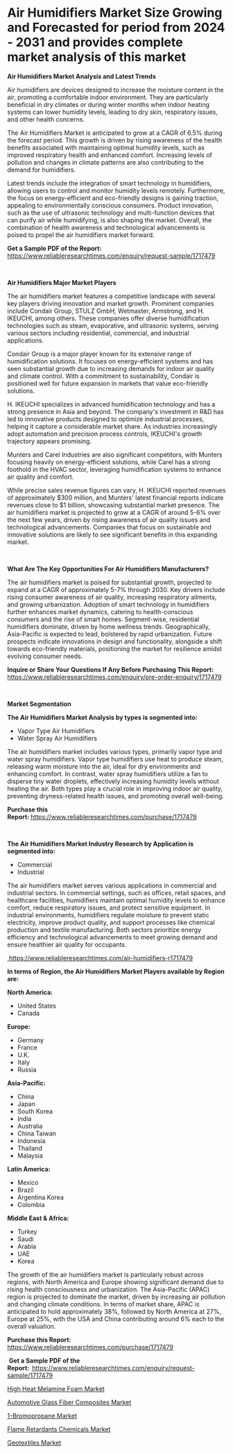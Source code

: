 <p><h1>Air Humidifiers Market Size Growing and Forecasted for period from 2024 - 2031 and provides complete market analysis of this market</h1></p><p><strong>Air Humidifiers Market Analysis and Latest Trends</strong></p>
<p><p>Air humidifiers are devices designed to increase the moisture content in the air, promoting a comfortable indoor environment. They are particularly beneficial in dry climates or during winter months when indoor heating systems can lower humidity levels, leading to dry skin, respiratory issues, and other health concerns. </p><p>The Air Humidifiers Market is anticipated to grow at a CAGR of 6.5% during the forecast period. This growth is driven by rising awareness of the health benefits associated with maintaining optimal humidity levels, such as improved respiratory health and enhanced comfort. Increasing levels of pollution and changes in climate patterns are also contributing to the demand for humidifiers. </p><p>Latest trends include the integration of smart technology in humidifiers, allowing users to control and monitor humidity levels remotely. Furthermore, the focus on energy-efficient and eco-friendly designs is gaining traction, appealing to environmentally conscious consumers. Product innovation, such as the use of ultrasonic technology and multi-function devices that can purify air while humidifying, is also shaping the market. Overall, the combination of health awareness and technological advancements is poised to propel the air humidifiers market forward.</p></p>
<p><strong>Get a Sample PDF of the Report:&nbsp;</strong> <a href="https://www.reliableresearchtimes.com/enquiry/request-sample/1717479?utm_campaign=1287&utm_medium=2&utm_source=Github&utm_content=ia&utm_term=14102024&utm_id=air-humidifiers">https://www.reliableresearchtimes.com/enquiry/request-sample/1717479</a></p>
<p>&nbsp;</p>
<p><strong>Air Humidifiers Major Market Players</strong></p>
<p><p>The air humidifiers market features a competitive landscape with several key players driving innovation and market growth. Prominent companies include Condair Group, STULZ GmbH, Wetmaster, Armstrong, and H. IKEUCHI, among others. These companies offer diverse humidification technologies such as steam, evaporative, and ultrasonic systems, serving various sectors including residential, commercial, and industrial applications.</p><p>Condair Group is a major player known for its extensive range of humidification solutions. It focuses on energy-efficient systems and has seen substantial growth due to increasing demands for indoor air quality and climate control. With a commitment to sustainability, Condair is positioned well for future expansion in markets that value eco-friendly solutions.</p><p>H. IKEUCHI specializes in advanced humidification technology and has a strong presence in Asia and beyond. The company's investment in R&D has led to innovative products designed to optimize industrial processes, helping it capture a considerable market share. As industries increasingly adopt automation and precision process controls, IKEUCHI's growth trajectory appears promising.</p><p>Munters and Carel Industries are also significant competitors, with Munters focusing heavily on energy-efficient solutions, while Carel has a strong foothold in the HVAC sector, leveraging humidification systems to enhance air quality and comfort.</p><p>While precise sales revenue figures can vary, H. IKEUCHI reported revenues of approximately $300 million, and Munters' latest financial reports indicate revenues close to $1 billion, showcasing substantial market presence. The air humidifiers market is projected to grow at a CAGR of around 5-6% over the next few years, driven by rising awareness of air quality issues and technological advancements. Companies that focus on sustainable and innovative solutions are likely to see significant benefits in this expanding market.</p></p>
<p>&nbsp;</p>
<p><strong>What Are The Key Opportunities For Air Humidifiers Manufacturers?</strong></p>
<p><p>The air humidifiers market is poised for substantial growth, projected to expand at a CAGR of approximately 5-7% through 2030. Key drivers include rising consumer awareness of air quality, increasing respiratory ailments, and growing urbanization. Adoption of smart technology in humidifiers further enhances market dynamics, catering to health-conscious consumers and the rise of smart homes. Segment-wise, residential humidifiers dominate, driven by home wellness trends. Geographically, Asia-Pacific is expected to lead, bolstered by rapid urbanization. Future prospects indicate innovations in design and functionality, alongside a shift towards eco-friendly materials, positioning the market for resilience amidst evolving consumer needs.</p></p>
<p><strong>Inquire or Share Your Questions If Any Before Purchasing This Report:</strong> <a href="https://www.reliableresearchtimes.com/enquiry/pre-order-enquiry/1717479?utm_campaign=1287&utm_medium=2&utm_source=Github&utm_content=ia&utm_term=14102024&utm_id=air-humidifiers">https://www.reliableresearchtimes.com/enquiry/pre-order-enquiry/1717479</a></p>
<p>&nbsp;</p>
<p><strong>Market Segmentation</strong></p>
<p><strong>The Air Humidifiers Market Analysis by types is segmented into:</strong></p>
<p><ul><li>Vapor Type Air Humidifiers</li><li>Water Spray Air Humidifiers</li></ul></p>
<p><p>The air humidifiers market includes various types, primarily vapor type and water spray humidifiers. Vapor type humidifiers use heat to produce steam, releasing warm moisture into the air, ideal for dry environments and enhancing comfort. In contrast, water spray humidifiers utilize a fan to disperse tiny water droplets, effectively increasing humidity levels without heating the air. Both types play a crucial role in improving indoor air quality, preventing dryness-related health issues, and promoting overall well-being.</p></p>
<p><strong>Purchase this Report:&nbsp;</strong><a href="https://www.reliableresearchtimes.com/purchase/1717479?utm_campaign=1287&utm_medium=2&utm_source=Github&utm_content=ia&utm_term=14102024&utm_id=air-humidifiers">https://www.reliableresearchtimes.com/purchase/1717479</a></p>
<p>&nbsp;</p>
<p><strong>The Air Humidifiers Market Industry Research by Application is segmented into:</strong></p>
<p><ul><li>Commercial</li><li>Industrial</li></ul></p>
<p><p>The air humidifiers market serves various applications in commercial and industrial sectors. In commercial settings, such as offices, retail spaces, and healthcare facilities, humidifiers maintain optimal humidity levels to enhance comfort, reduce respiratory issues, and protect sensitive equipment. In industrial environments, humidifiers regulate moisture to prevent static electricity, improve product quality, and support processes like chemical production and textile manufacturing. Both sectors prioritize energy efficiency and technological advancements to meet growing demand and ensure healthier air quality for occupants.</p></p>
<p><a href="https://www.reliableresearchtimes.com/air-humidifiers-r1717479?utm_campaign=1287&utm_medium=2&utm_source=Github&utm_content=ia&utm_term=14102024&utm_id=air-humidifiers">&nbsp;https://www.reliableresearchtimes.com/air-humidifiers-r1717479</a></p>
<p><strong>In terms of Region, the Air Humidifiers Market Players available by Region are:</strong></p>
<p>
    <p> <strong> North America: </strong>
        <ul>
            <li>United States</li>
            <li>Canada</li>
        </ul>
        </p> 
    <p> <strong> Europe: </strong>
        <ul>
            <li>Germany</li>
            <li>France</li>
            <li>U.K.</li>
            <li>Italy</li>
            <li>Russia</li>
        </ul>
        </p> 
    <p> <strong> Asia-Pacific: </strong>
        <ul>
            <li>China</li>
            <li>Japan</li>
            <li>South Korea</li>
            <li>India</li>
            <li>Australia</li>
            <li>China Taiwan</li>
            <li>Indonesia</li>
            <li>Thailand</li>
            <li>Malaysia</li>
        </ul>
        </p> 
    <p> <strong> Latin America: </strong>
        <ul>
            <li>Mexico</li>
            <li>Brazil</li>
            <li>Argentina Korea</li>
            <li>Colombia</li>
        </ul>
        </p> 
    <p> <strong> Middle East & Africa: </strong>
        <ul>
            <li>Turkey</li>
            <li>Saudi</li>
            <li>Arabia</li>
            <li>UAE</li>
            <li>Korea</li>
        </ul>
    </p>
    </p>
<p><p>The growth of the air humidifiers market is particularly robust across regions, with North America and Europe showing significant demand due to rising health consciousness and urbanization. The Asia-Pacific (APAC) region is projected to dominate the market, driven by increasing air pollution and changing climate conditions. In terms of market share, APAC is anticipated to hold approximately 38%, followed by North America at 27%, Europe at 25%, with the USA and China contributing around 6% each to the overall valuation.</p></p>
<p><strong>Purchase this Report: </strong><a href="https://www.reliableresearchtimes.com/purchase/1717479?utm_campaign=1287&utm_medium=2&utm_source=Github&utm_content=ia&utm_term=14102024&utm_id=air-humidifiers">https://www.reliableresearchtimes.com/purchase/1717479</a></p>
<p>&nbsp;<strong>Get a Sample PDF of the Report:&nbsp;&nbsp;</strong><a href="https://www.reliableresearchtimes.com/enquiry/request-sample/1717479?utm_campaign=1287&utm_medium=2&utm_source=Github&utm_content=ia&utm_term=14102024&utm_id=air-humidifiers">https://www.reliableresearchtimes.com/enquiry/request-sample/1717479</a></p>
<p><strong></strong></p>
<p><p><a href="https://www.linkedin.com/pulse/emerging-market-trends-regional-analysis-high-heat-melamine-kamte?utm_campaign=1287&utm_medium=2&utm_source=Github&utm_content=ia&utm_term=14102024&utm_id=air-humidifiers">High Heat Melamine Foam Market</a></p><p><a href="https://www.linkedin.com/pulse/automotive-glass-fiber-composites-market-maturity-analysis-gkuue?utm_campaign=1287&utm_medium=2&utm_source=Github&utm_content=ia&utm_term=14102024&utm_id=air-humidifiers">Automotive Glass Fiber Composites Market</a></p><p><a href="https://www.linkedin.com/pulse/driving-factors-behind-1-bromopropane-market-trends-applications-7syde?utm_campaign=1287&utm_medium=2&utm_source=Github&utm_content=ia&utm_term=14102024&utm_id=air-humidifiers">1-Bromopropane Market</a></p><p><a href="https://www.linkedin.com/pulse/shaping-forces-flame-retardants-chemicals-market-applications-qhvoe?utm_campaign=1287&utm_medium=2&utm_source=Github&utm_content=ia&utm_term=14102024&utm_id=air-humidifiers">Flame Retardants Chemicals Market</a></p><p><a href="https://www.linkedin.com/pulse/geotextiles-market-size-type-non-wovenwovenknitted-product-hoj3e?utm_campaign=1287&utm_medium=2&utm_source=Github&utm_content=ia&utm_term=14102024&utm_id=air-humidifiers">Geotextiles Market</a></p></p>